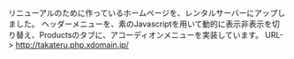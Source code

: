 リニューアルのために作っているホームページを、レンタルサーバーにアップしました。
ヘッダーメニューを、素のJavascriptを用いて動的に表示非表示を切り替え、Productsのタブに、アコーディオンメニューを実装しています。
URL-> http://takateru.php.xdomain.jp/
